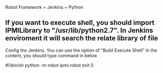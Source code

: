 Robot Framework + Jenkins + Python

If you want to execute shell, you should import IPMILibrary to "/usr/lib/python2.7". 
In Jenkins enviroment it will search the relate library of file
---------------------------------------------------------------
Config the Jenkins. 
You can use the option of "Build Execute Shell"
In the content, you should type command in below

#!/bin/sh
python -m robot ipmi.robot
exit 0